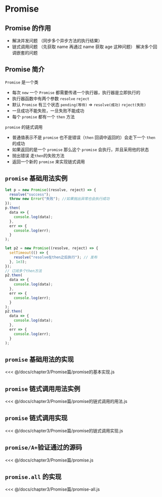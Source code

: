 # Promise

## Promise 的作用

- 解决并发问题 （同步多个异步方法的执行结果）
- 链式调用问题 （先获取 name 再通过 name 获取 age 这种问题） 解决多个回调嵌套的问题

## Promise 简介

`Promise` 是一个类

- 每次 `new` 一个 `Promise` 都需要传递一个执行器，执行器是立即执行的
- 执行器函数中有两个参数 `resolve` `reject`
- 默认 `Promise` 有三个状态 `pending(等待)` => `resolve(成功)` `reject(失败)`
- 一旦成功不能失败，一旦失败不能成功
- 每个 `promise` 都有一个 `then` 方法

`promise` 的链式调用

- 普通值表示不是 `promise` 也不是错误（`then` 回调中返回的）会走下一个 `then` 的成功
- 如果返回的是一个 `promise` 那么这个 `promise` 会执行，并且采用他的状态
- 抛出错误 走`then`的失败方法
- 返回一个新的 `promise` 来实现链式调用

## `promise` 基础用法实例

```js
let p = new Promise((resolve, reject) => {
  resolve("success");
  throw new Error("失败"); //如果抛出异常也会执行成功
});
p.then(
  data => {
    console.log(data);
  },
  err => {
    console.log(err);
  }
);

let p2 = new Promise((resolve, reject) => {
  setTimeout(() => {
    resolve("resolve在then之后执行"); // 发布
  }, 1e3);
});
// 订阅多个then方法
p2.then(
  data => {
    console.log(data);
  },
  err => {
    console.log(err);
  }
);
p2.then(
  data => {
    console.log(data);
  },
  err => {
    console.log(err);
  }
);

```
## `promise` 基础用法的实现

<<< @/docs/chapter3/Promise篇/promise的基本实现.js

## `promise` 链式调用用法实例

<<< @/docs/chapter3/Promise篇/promise的链式调用的用法.js

## `promise` 链式调用实现

<<< @/docs/chapter3/Promise篇/promise的链式调用实现.js

## `promise/A+`验证通过的源码

<<< @/docs/chapter3/Promise篇/promise.js

## `promise.all` 的实现

<<< @/docs/chapter3/Promise篇/promise-all.js
